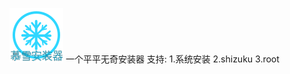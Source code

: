 ![image](https://github.com/yzd1234/muxueanzhuangqi/blob/main/src/MuXuanZhuangQi.UI/Resources/icon.png?raw=true)
一个平平无奇安装器
支持:
1.系统安装
2.shizuku
3.root
